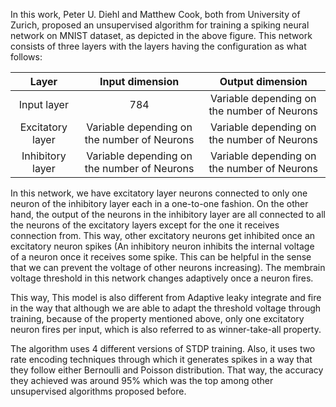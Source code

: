 In this work, Peter U. Diehl and Matthew Cook, both from University of Zurich, proposed an unsupervised algorithm
for training a spiking neural network on MNIST dataset, as depicted in the above figure. 
This network consists of three layers with the layers having the configuration as what follows:

| Layer           | Input dimension  | Output dimension      |
|:---------------:|:----------------:|:---------------------:|
| Input layer     |     784          | Variable depending on the number of Neurons
| Excitatory layer| Variable depending on the number of Neurons | Variable depending on the number of Neurons   
| Inhibitory layer| Variable depending on the number of Neurons | Variable depending on the number of Neurons   
   
In this network, we have excitatory layer neurons connected to only one neuron of the 
inhibitory layer each in a one-to-one fashion. On the other hand,
the output of the neurons in the inhibitory layer are all connected 
to all the neurons of the excitatory layers except for the one it receives
connection from. This way, other excitatory neurons get inhibited once
an excitatory neuron spikes (An inhibitory neuron inhibits the internal
voltage of a neuron once it receives some spike. This can be helpful in the sense
that we can prevent the voltage of other neurons increasing).
The membrain voltage threshold in this network changes adaptively
once a neuron fires.

This way, This model is also different from Adaptive leaky integrate and fire in the way
that although we are able to adapt the threshold voltage through training, because
of the property mentioned above, only one excitatory neuron fires per input, which is
also referred to as winner-take-all property. 

The algorithm uses 4 different versions of STDP training.
Also, it uses two rate encoding techniques through which it 
generates spikes in a way that they follow either Bernoulli and Poisson
distribution. That way, the accuracy they achieved was around 95% which was the top 
among other unsupervised algorithms proposed before.
